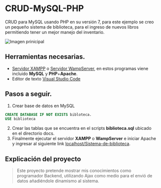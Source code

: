 # CRUD-MySQL-PHP
CRUD para MySQL usando PHP en su versión 7, para este ejemplo se creo un pequeño sistema de biblioteca, para el ingreso de nuevos libros permitiendo tener un mejor manejo del inventario.

![Imagen prinicipal](https://user-images.githubusercontent.com/51731637/103143736-53b46900-46fb-11eb-9df3-795ccb3e0b00.PNG)

## Herramientas necesarias.
- [Servidor XAMPP](https://www.apachefriends.org/es/index.html) o [Servidor WampServer](https://www.wampserver.com/en/), en estos programas viene incluido **MySQL** y **PHP**+**Apache**.
- Editor de texto [Visual Studio Code](https://code.visualstudio.com/)

## Pasos a seguir.
1. Crear base de datos en MySQL
```sql
CREATE DATABASE IF NOT EXISTS bibloteca.
USE biblioteca
```
2. Crear las tablas que se encuentra en el scripts **biblioteca.sql** ubicado en el directorio docs.
3. Finalmente ejecutar el servidor **XAMPP** o **WampServer** e iniciar Apache y ingresar al siguiente link [localhost/Sistema-de-biblioteca](http://localhost/Sistema-de-biblioteca/).

## Explicación del proyecto
> Este proyecto pretende mostrar mis conocimientos como programador Backend, utilizando Ajax como medio para el envió de datos añadiéndole dinamismo al sistema.
